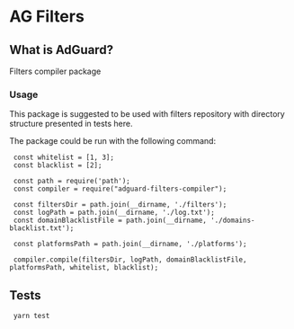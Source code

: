 # AG Filters

## What is AdGuard?

Filters compiler package

### Usage

This package is suggested to be used with filters repository with directory structure presented in tests here.

The package could be run with the following command:

```
 const whitelist = [1, 3];
 const blacklist = [2];
 
 const path = require('path');
 const compiler = require("adguard-filters-compiler");
 
 const filtersDir = path.join(__dirname, './filters');
 const logPath = path.join(__dirname, './log.txt');
 const domainBlacklistFile = path.join(__dirname, './domains-blacklist.txt');
 
 const platformsPath = path.join(__dirname, './platforms');
 
 compiler.compile(filtersDir, logPath, domainBlacklistFile, platformsPath, whitelist, blacklist);
```

## Tests

```
 yarn test
```
